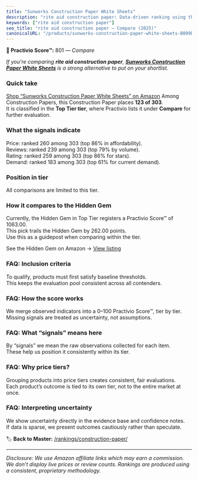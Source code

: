 ```yaml
---
title: "Sunworks Construction Paper White Sheets"
description: "rite aid construction paper: Data-driven ranking using the Practivio Score™. Positioned by quality, value, demand, findability, momentum."
keywords: ["rite aid construction paper"]
seo_title: "rite aid construction paper — Compare (2025)"
canonicalURL: "/products/sunworks-construction-paper-white-sheets-B099DHSMT1/"
---
```


**🛒 Practivio Score™:** 801 — _Compare_


*If you're comparing **rite aid construction paper**, **[Sunworks Construction Paper White Sheets](https://www.amazon.com/dp/B099DHSMT1?tag=practivio-20)** is a strong alternative to put on your shortlist.*
### Quick take
[Shop “Sunworks Construction Paper White Sheets” on Amazon](https://www.amazon.com/dp/B099DHSMT1?tag=practivio-20)
Among Construction Papers, this Construction Paper places **123 of 303**.  
It is classified in the **Top Tier tier**, where Practivio lists it under **Compare** for further evaluation.

### What the signals indicate
Price: ranked 260 among 303 (top 86% in affordability).  
Reviews: ranked 239 among 303 (top 79% by volume).  
Rating: ranked 259 among 303 (top 86% for stars).  
Demand: ranked 183 among 303 (top 61% for current demand).

### Position in tier
All comparisons are limited to this tier.

### How it compares to the Hidden Gem
Currently, the Hidden Gem in Top Tier registers a Practivio Score™ of 1063.00.  
This pick trails the Hidden Gem by 262.00 points.  
Use this as a guidepost when comparing within the tier.  

See the Hidden Gem on Amazon → [View listing](https://www.amazon.com/dp/B07K8WHH5J?tag=practivio-20)

### FAQ: Inclusion criteria
To qualify, products must first satisfy baseline thresholds.  
This keeps the evaluation pool consistent across all contenders.

### FAQ: How the score works
We merge observed indicators into a 0–100 Practivio Score™, tier by tier.  
Missing signals are treated as uncertainty, not assumptions.

### FAQ: What “signals” means here
By “signals” we mean the raw observations collected for each item.  
These help us position it consistently within its tier.

### FAQ: Why price tiers?
Grouping products into price tiers creates consistent, fair evaluations.  
Each product’s outcome is tied to its own tier, not to the entire market at once.

### FAQ: Interpreting uncertainty
We show uncertainty directly in the evidence base and confidence notes.  
If data is sparse, we present outcomes cautiously rather than speculate.

<!-- Missing template for Compare/CompareWithinPriceClass -->


🏷️ **Back to Master:** [/rankings/construction-paper/](/rankings/construction-paper/)

---
_Disclosure: We use Amazon affiliate links which may earn a commission. We don’t display live prices or review counts. Rankings are produced using a consistent, proprietary methodology._
